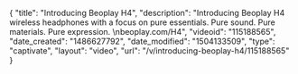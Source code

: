 {
    "title": "Introducing Beoplay H4",
    "description": "Introducing Beoplay H4 wireless headphones with a focus on pure essentials. Pure sound. Pure materials. Pure expression. \nbeoplay.com\/H4",
    "videoid": "115188565",
    "date_created": "1486627792",
    "date_modified": "1504133509",
    "type": "captivate",
    "layout": "video",
    "url": "\/v\/introducing-beoplay-h4\/115188565"
}